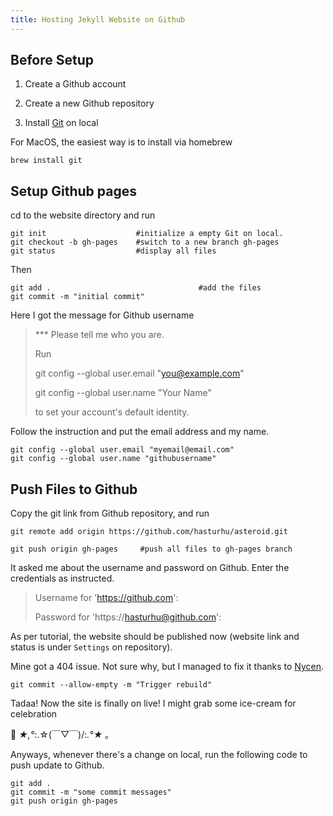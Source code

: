 ```yaml
---
title: Hosting Jekyll Website on Github
---
```


## Before Setup

1. Create a Github account

2. Create a new Github repository

3. Install [Git](https://git-scm.com/downloads) on local

For MacOS, the easiest way is to install via homebrew

```
brew install git
```

## Setup Github pages
cd to the website directory and run

```
git init                    #initialize a empty Git on local.
git checkout -b gh-pages    #switch to a new branch gh-pages
git status                  #display all files
```

Then

```
git add .                                 #add the files
git commit -m "initial commit"
```

Here I got the message for Github username

> *** Please tell me who you are.
>
>Run
>
>  git config --global user.email "you@example.com"
>
>  git config --global user.name "Your Name"
>
>to set your account's default identity.

Follow the instruction and put the email address and my name.

```
git config --global user.email "myemail@email.com"
git config --global user.name "githubusername"
```

## Push Files to Github

Copy the git link from Github repository, and run
```
git remote add origin https://github.com/hasturhu/asteroid.git

git push origin gh-pages     #push all files to gh-pages branch
```

It asked me about the username and password on Github. Enter the credentials as instructed.

> Username for 'https://github.com':
>
>Password for 'https://hasturhu@github.com':

As per tutorial, the website should be published now (website link and status is under `Settings` on repository).

Mine got a 404 issue. Not sure why, but I managed to fix it thanks to [Nycen](https://stackoverflow.com/questions/11577147/how-to-fix-http-404-on-github-pages).
```
git commit --allow-empty -m "Trigger rebuild"
```

Tadaa! Now the site is finally on live! I might grab some ice-cream for celebration

:icecream: *★,°*:.☆(￣▽￣)/:*.°★* 。

Anyways, whenever there's a change on local, run the following code to push update to Github.

```
git add .
git commit -m "some commit messages"
git push origin gh-pages
```
